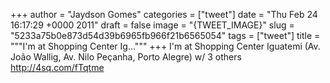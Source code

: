 
+++
author = "Jaydson Gomes"
categories = ["tweet"]
date = "Thu Feb 24 16:17:29 +0000 2011"
draft = false
image = "{TWEET_IMAGE}"
slug = "5233a75b0e873d54d39b6965fb966f21b6565054"
tags = ["tweet"]
title = """I'm at Shopping Center Ig..."""
+++
I'm at Shopping Center Iguatemi (Av. João Wallig, Av. Nilo Peçanha, Porto Alegre) w/ 3 others http://4sq.com/fTqtme
